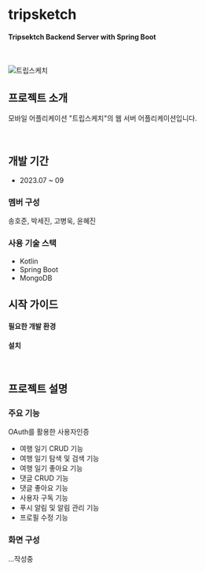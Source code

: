 # tripsketch

#### Tripsektch Backend Server with Spring Boot

<br/>

![트립스케치](https://github.com/seoyeon-00/tripsketch/assets/110542210/bb42bf65-9123-47aa-8f33-d1bd115f343d)

## 프로젝트 소개

모바일 어플리케이션 "트립스케치"의 웹 서버 어플리케이션입니다.

<br />

## 개발 기간

- 2023.07 ~ 09

### 멤버 구성

송호준, 박세진, 고병욱, 윤혜진

### 사용 기술 스택

- Kotlin
- Spring Boot 
- MongoDB


## 시작 가이드

#### 필요한 개발 환경



#### 설치

```


```

## 프로젝트 설명

### 주요 기능

OAuth를 활용한 사용자인증

- 여행 일기 CRUD 기능
- 여행 일기 탐색 및 검색 기능
- 여행 일기 좋아요 기능
- 댓글 CRUD 기능
- 댓글 좋아요 기능
- 사용자 구독 기능
- 푸시 알림 및 알림 관리 기능
- 프로필 수정 기능

### 화면 구성

...작성중
